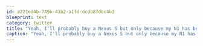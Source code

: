 ```yaml
---
id: a221ed4b-749b-43b2-a1fd-dcdb87dbc4b3
blueprint: text
category: twitter
title: "Yeah, I'll probably buy a Nexus S but only because my N1 has been in the water so many times."
caption: "Yeah, I'll probably buy a Nexus S but only because my N1 has been in the water so many times."
---
```

